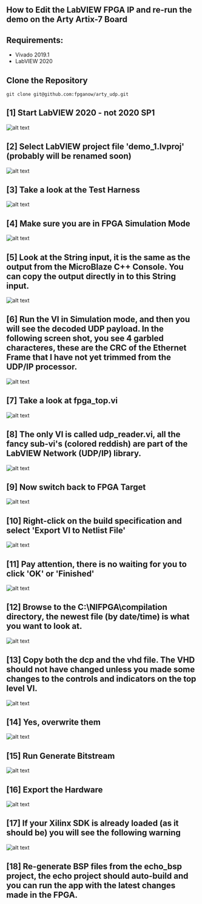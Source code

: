 ## How to Edit the LabVIEW FPGA IP and re-run the demo on the Arty Artix-7 Board

## Requirements:
* Vivado 2019.1
* LabVIEW 2020

## Clone the Repository
`git clone git@github.com:fpganow/arty_udp.git`

## [1] Start LabVIEW 2020 - not 2020 SP1
![alt text](pictures/01-Labview_Open_Project.png)

## [2] Select LabVIEW project file 'demo_1.lvproj' (probably will be renamed soon)
![alt text](pictures/02-Labview_Select_Project.png)

## [3] Take a look at the Test Harness
![alt text](pictures/03-Open_Test_Harness.png)

## [4] Make sure you are in FPGA Simulation Mode
![alt text](pictures/04-Make_Sure_Simulation_Mode.png)

## [5] Look at the String input, it is the same as the output from the MicroBlaze C++ Console.  You can copy the output directly in to this String input.
![alt text](pictures/05-Look-At-String-Input.png)

## [6] Run the VI in Simulation mode, and then you will see the decoded UDP payload.  In the following screen shot, you see 4 garbled characteres, these are the CRC of the Ethernet Frame that I have not yet trimmed from the UDP/IP processor.
![alt text](pictures/06-Udp_Payload.png)

## [7] Take a look at fpga_top.vi
![alt text](pictures/07-Open_Fpga_Top.png)

## [8] The only VI is called udp_reader.vi, all the fancy sub-vi's (colored reddish) are part of the LabVIEW Network (UDP/IP) library.
![alt text](pictures/08-Make_Changes.png)

## [9] Now switch back to FPGA Target
![alt text](pictures/09-Set_to_Target.png)

## [10] Right-click on the build specification and select 'Export VI to Netlist File'
![alt text](pictures/10-Export_to_Netlist.png)

## [11] Pay attention, there is no waiting for you to click 'OK' or 'Finished'
![alt text](pictures/11-Pay_Attention.png)

## [12] Browse to the C:\NIFPGA\compilation directory, the newest file (by date/time) is what you want to look at.
![alt text](pictures/12-Get_Results_Latest_Date.png)

## [13] Copy both the dcp and the vhd file.  The VHD should not have changed unless you made some changes to the controls and indicators on the top level VI.
![alt text](pictures/13-Copy_Both_Files.png)

## [14] Yes, overwrite them
![alt text](pictures/14-Overwrite.png)

## [15] Run Generate Bitstream
![alt text](pictures/15-Generate_Bitstream_Again.png)

## [16] Export the Hardware
![alt text](pictures/16-Export_Hardware_Again.png)

## [17] If your Xilinx SDK is already loaded (as it should be) you will see the following warning
![alt text](pictures/17-Regenerate_bsp_and_the_rest.png)

## [18] Re-generate BSP files from the echo_bsp project, the echo project should auto-build and you can run the app with the latest changes made in the FPGA.